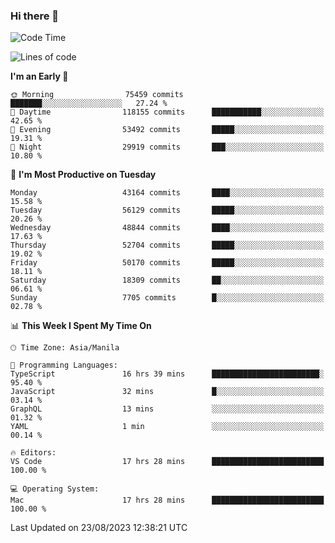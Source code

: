 ### Hi there 👋

<!--START_SECTION:waka-->
![Code Time](http://img.shields.io/badge/Code%20Time-4%2C259%20hrs%2020%20mins-blue)

![Lines of code](https://img.shields.io/badge/From%20Hello%20World%20I%27ve%20Written-105.9%20million%20lines%20of%20code-blue)

**I'm an Early 🐤** 

```text
🌞 Morning                75459 commits       ███████░░░░░░░░░░░░░░░░░░   27.24 % 
🌆 Daytime                118155 commits      ███████████░░░░░░░░░░░░░░   42.65 % 
🌃 Evening                53492 commits       █████░░░░░░░░░░░░░░░░░░░░   19.31 % 
🌙 Night                  29919 commits       ███░░░░░░░░░░░░░░░░░░░░░░   10.80 % 
```
📅 **I'm Most Productive on Tuesday** 

```text
Monday                   43164 commits       ████░░░░░░░░░░░░░░░░░░░░░   15.58 % 
Tuesday                  56129 commits       █████░░░░░░░░░░░░░░░░░░░░   20.26 % 
Wednesday                48844 commits       ████░░░░░░░░░░░░░░░░░░░░░   17.63 % 
Thursday                 52704 commits       █████░░░░░░░░░░░░░░░░░░░░   19.02 % 
Friday                   50170 commits       █████░░░░░░░░░░░░░░░░░░░░   18.11 % 
Saturday                 18309 commits       ██░░░░░░░░░░░░░░░░░░░░░░░   06.61 % 
Sunday                   7705 commits        █░░░░░░░░░░░░░░░░░░░░░░░░   02.78 % 
```


📊 **This Week I Spent My Time On** 

```text
🕑︎ Time Zone: Asia/Manila

💬 Programming Languages: 
TypeScript               16 hrs 39 mins      ████████████████████████░   95.40 % 
JavaScript               32 mins             █░░░░░░░░░░░░░░░░░░░░░░░░   03.14 % 
GraphQL                  13 mins             ░░░░░░░░░░░░░░░░░░░░░░░░░   01.32 % 
YAML                     1 min               ░░░░░░░░░░░░░░░░░░░░░░░░░   00.14 % 

🔥 Editors: 
VS Code                  17 hrs 28 mins      █████████████████████████   100.00 % 

💻 Operating System: 
Mac                      17 hrs 28 mins      █████████████████████████   100.00 % 
```


 Last Updated on 23/08/2023 12:38:21 UTC
<!--END_SECTION:waka-->


<!--
**rad182/rad182** is a ✨ _special_ ✨ repository because its `README.md` (this file) appears on your GitHub profile.

Here are some ideas to get you started:

- 🔭 I’m currently working on ...
- 🌱 I’m currently learning ...
- 👯 I’m looking to collaborate on ...
- 🤔 I’m looking for help with ...
- 💬 Ask me about ...
- 📫 How to reach me: ...
- 😄 Pronouns: ...
- ⚡ Fun fact: ...
-->

